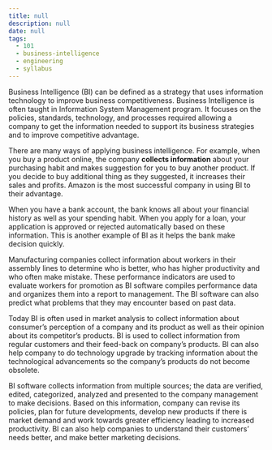 ```yaml
---
title: null
description: null
date: null
tags:
  - 101
  - business-intelligence
  - engineering
  - syllabus
---
```


Business Intelligence (BI) can be defined as a strategy that uses information technology to improve business competitiveness. Business Intelligence is often taught in Information System Management program. It focuses on the policies, standards, technology, and processes required allowing a company to get the information needed to support its business strategies and to improve competitive advantage.

There are many ways of applying business intelligence. For example, when you buy a product online, the company **collects information** about your purchasing habit and makes suggestion for you to buy another product. If you decide to buy additional thing as they suggested, it increases their sales and profits. Amazon is the most successful company in using BI to their advantage.

When you have a bank account, the bank knows all about your financial history as well as your spending habit. When you apply for a loan, your application is approved or rejected automatically based on these information. This is another example of BI as it helps the bank make decision quickly.

Manufacturing companies collect information about workers in their assembly lines to determine who is better, who has higher productivity and who often make mistake. These performance indicators are used to evaluate workers for promotion as BI software compiles performance data and organizes them into a report to management. The BI software can also predict what problems that they may encounter based on past data.

Today BI is often used in market analysis to collect information about consumer’s perception of a company and its product as well as their opinion about its competitor’s products. BI is used to collect information from regular customers and their feed-back on company’s products. BI can also help company to do technology upgrade by tracking information about the technological advancements so the company’s products do not become obsolete.

BI software collects information from multiple sources; the data are verified, edited, categorized, analyzed and presented to the company management to make decisions. Based on this information, company can revise its policies, plan for future developments, develop new products if there is market demand and work towards greater efficiency leading to increased productivity. BI can also help companies to understand their customers’ needs better, and make better marketing decisions.

